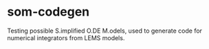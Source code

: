 som-codegen
===========

Testing possible S.implified O.DE M.odels, used to generate code for numerical integrators from LEMS models.

